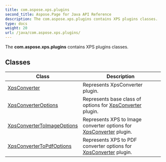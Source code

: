 ```yaml
---
title: com.aspose.xps.plugins
second_title: Aspose.Page for Java API Reference
description: The com.aspose.xps.plugins contains XPS plugins classes.
type: docs
weight: 20
url: /java/com.aspose.xps.plugins/
---
```


The  **com.aspose.xps.plugins**  contains XPS plugins classes.


## Classes

| Class | Description |
| --- | --- |
| [XpsConverter](../com.aspose.xps.plugins/xpsconverter) | Represents XpsConverter plugin. |
| [XpsConverterOptions](../com.aspose.xps.plugins/xpsconverteroptions) | Represents base class of options for [XpsConverter](../com.aspose.xps.plugins/xpsconverter) plugin. |
| [XpsConverterToImageOptions](../com.aspose.xps.plugins/xpsconvertertoimageoptions) | Represents XPS to Image converter options for [XpsConverter](../com.aspose.xps.plugins/xpsconverter) plugin. |
| [XpsConverterToPdfOptions](../com.aspose.xps.plugins/xpsconvertertopdfoptions) | Represents XPS to PDF converter options for [XpsConverter](../com.aspose.xps.plugins/xpsconverter) plugin. |
